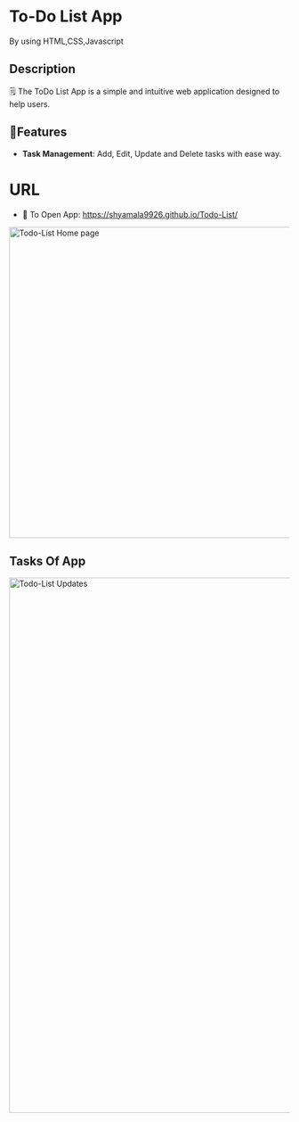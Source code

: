  # To-Do List App 
 By using HTML,CSS,Javascript

 ## **Description**
🗒️ The ToDo List App is a simple and intuitive web application designed to help users.
 
## 🌟**Features**
- **Task Management**: Add, Edit, Update and Delete tasks with ease way.
# URL
- 📸 To Open App: https://shyamala9926.github.io/Todo-List/
  
<img width="558" alt="Todo-List Home page" src="https://github.com/user-attachments/assets/16d0e406-e9f6-4f36-948a-d573f8a75b41" />

## Tasks Of App
<img width="960" alt="Todo-List Updates" src="https://github.com/user-attachments/assets/1efd51cf-860c-407d-8ca0-306b14914ae3" />


